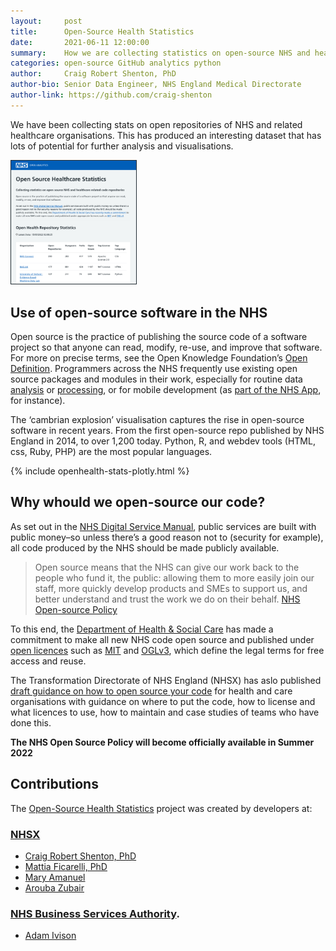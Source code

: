 ```yaml
---
layout:     post
title:      Open-Source Health Statistics
date:       2021-06-11 12:00:00
summary:    How we are collecting statistics on open-source NHS and healthcare related code repositories
categories: open-source GitHub analytics python
author:     Craig Robert Shenton, PhD
author-bio: Senior Data Engineer, NHS England Medical Directorate
author-link: https://github.com/craig-shenton
---
```


We have been collecting stats on open repositories of NHS and related healthcare organisations. This has produced an interesting dataset that has lots of potential for further analysis and visualisations. 

<a href="https://nhs-pycom.github.io/opensource-health-statistics/">
    <img class="nhsuk-image__img" style='border:1px solid #212b32' src="assets/img/posts/open-source-stats-min.png" alt="Open Analytics Template" width="200px">
</a>

## Use of open-source software in the NHS

Open source is the practice of publishing the source code of a software project so that anyone can read, modify, re-use, and improve that software. For more on precise terms, see the Open Knowledge Foundation’s [Open Definition](http://opendefinition.org/od/2.1/en/). Programmers across the NHS frequently use existing open source packages and modules in their work, especially for routine data [analysis](https://pandas.pydata.org/) or [processing](https://hadoop.apache.org/), or for mobile development (as [part of the NHS App](https://www.nhs.uk/nhs-app/nhs-app-legal-and-cookies/nhs-app-open-source-licences/), for instance). 

The ‘cambrian explosion’ visualisation captures the rise in open-source software in recent years. From the first open-source repo published by NHS England in 2014, to over 1,200 today. Python, R, and webdev tools (HTML, css, Ruby, PHP) are the most popular languages.

{% include openhealth-stats-plotly.html %}

## Why whould we open-source our code?

As set out in the [NHS Digital Service Manual](https://service-manual.nhs.uk/standards-and-technology/service-standard-points/12-make-new-source-code-open), public services are built with public money–so unless there’s a good reason not to (security for example), all code produced by the NHS should be made publicly available. 

> Open source means that the NHS can give our work back to the people who fund it, the public: allowing them to more easily join our staff, more quickly develop products and SMEs to support us, and better understand and trust the work we do on their behalf. 
> [NHS Open-source Policy](https://github.com/nhsx/open-source-policy)

To this end, the [Department of Health & Social Care](https://www.gov.uk/government/publications/data-saves-lives-reshaping-health-and-social-care-with-data-draft/data-saves-lives-reshaping-health-and-social-care-with-data-draft) has made a commitment to make all new NHS code open source and published under [open licences](https://opensource.org/licenses) such as [MIT](https://opensource.org/licenses/MIT) and [OGLv3](https://www.nationalarchives.gov.uk/doc/open-government-licence/version/3/), which define the legal terms for free access and reuse.

The Transformation Directorate of NHS England (NHSX) has aslo published [draft guidance on how to open source your code](https://github.com/nhsx/open-source-policy) for health and care organisations with guidance on where to put the code, how to license and what licences to use, how to maintain and case studies of teams who have done this. 

**The NHS Open Source Policy will become officially available in Summer 2022**

## Contributions
The [Open-Source Health Statistics](https://nhs-pycom.github.io/opensource-health-statistics/) project was created by developers at: 

### [NHSX](https://www.nhsx.nhs.uk/)
- [Craig Robert Shenton, PhD](https://github.com/craig-shenton)
- [Mattia Ficarelli, PhD](https://github.com/mattia-ficarelli)
- [Mary Amanuel](https://github.com/maryamanuelnhsx)
- [Arouba Zubair](https://github.com/Arouba)

### [NHS Business Services Authority](https://www.nhsbsa.nhs.uk/).
- [Adam Ivison](https://github.com/admivsn)